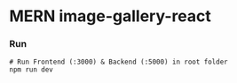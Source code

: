 # MERN image-gallery-react

### Run

```
# Run Frontend (:3000) & Backend (:5000) in root folder
npm run dev



